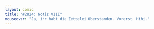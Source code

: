 ```yaml
---
layout: comic
title: "#2824: Notiz VIII"
mouseover: "Ja, ihr habt die Zettelei überstanden. Vorerst. Hihi."
---
```


